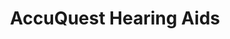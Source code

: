 ---
title: "AccuQuest Hearing Aids"
url: /sioux-falls/accuquest-hearing-aids/
shop: Sanitätshaus
---